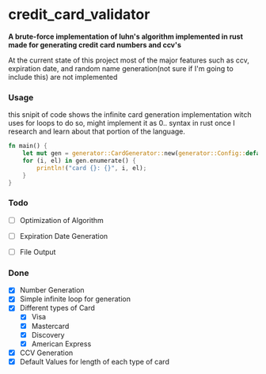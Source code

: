 # credit_card_validator
**A brute-force implementation of luhn's algorithm implemented in rust made for generating credit card numbers and ccv's**

At the current state of this project most of the major features such as ccv, expiration date, and random name generation(not sure if I'm going to include this) are not implemented

### Usage

this snipit of code shows the infinite card generation implementation witch uses for loops to do so, might implement it as 0.. syntax in rust once I research and learn about that portion of the language.
```rust
fn main() {
    let mut gen = generator::CardGenerator::new(generator::Config::default().set_length(13));
    for (i, el) in gen.enumerate() {
        println!("card {}: {}", i, el);
    }
}
```

### Todo
- [ ] Optimization of Algorithm
- [ ] Expiration Date Generation
- [ ] File Output


### Done
- [x] Number Generation
- [x] Simple infinite loop for generation
- [x] Different types of Card
  - [x] Visa
  - [x] Mastercard
  - [x] Discovery
  - [x] American Express
- [x] CCV Generation
- [x] Default Values for length of each type of card